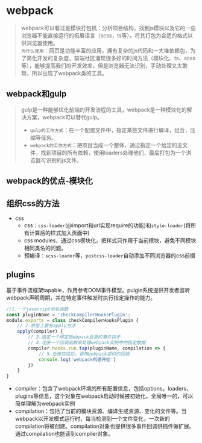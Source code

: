 # webpack

> webpack可以看过是模块打包机：分析项目结构，找到js模块以及它的一些浏览器不能直接运行的拓展语言（scss，ts等），将其打包为合适的格式以供浏览器使用。  
> `为什么使用`：网页是功能丰富的应用，拥有复杂的js代码和一大堆依赖包，为了简化开发的复杂度，前端社区涌现很多好的时间方法（模块化、ts、scss等），能够提高我们的开发效率，但是浏览器无法识别，手动处理又太繁琐，所以出现了webpack类的工具。

## webpack和gulp
> gulp是一种能够优化前端的开发流程的工具，webpack是一种模块化的解决方案，webpack可以替代gulp。  
> - `gulp的工作方式`：在一个配置文件中，指定某些文件进行编译，组合，压缩等任务。
> - `webpack的工作方式`：把项目当成一个整体，通过指定一个给定的主文件，找到项目的所有依赖，使用loaders处理他们，最后打包为一个浏览器可识别的js文件。

## webpack的优点-模块化

## 组织css的方法
- css
  - css：`css-loader`(@import和url实现require的功能)和`style-loader`(将所有计算后的样式加入页面中)
  - css modules，通过css模块化，把样式只作用于当前模块，避免不同模块相同类名的问题。
  - 预编译：`scss-loader`等，`postcss-loader`自动添加不同浏览器的css前缀

## plugins
基于事件流框架tapable，作用参考DOM事件模型。pulgin系统提供开发者监听webpack声明周期，并在特定事件触发时执行指定操作的能力。
```javascript
//1.一个javacript命名函数
const pluginName = 'checkCompilerHooksPlugin';
module.exports = class checkCompilerHooksPlugin {
    // 2.原型上要有apply方法
    apply(compiler) {
        // 3.指定一个绑定到wbpack自身的事件钩子
        // 4.注册一个回调函数来处理webpack实例中的指定数据
        compiler.hooks.run.tap(pluginName, compilation => {
            // 5.处理完成后，调用webpack提供的回调
            console.log('webpack构建开始')
        })
    }
}
```
- compiler：包含了webpack环境的所有配置信息，包括options，loaders，plugins等信息，这个对象在webpack启动时候被初始化，全局唯一的，可以简单理解为webpack实例
- compilation：包括了当前的模块资源、编译生成资源、变化的文件等。当webpack以开发模式运行时，每当检测到一个文件变化，一次新的compilation将被创建。compilation对象也提供很多事件回调供插件做扩展。通过compilation也能读到compiler对象。


